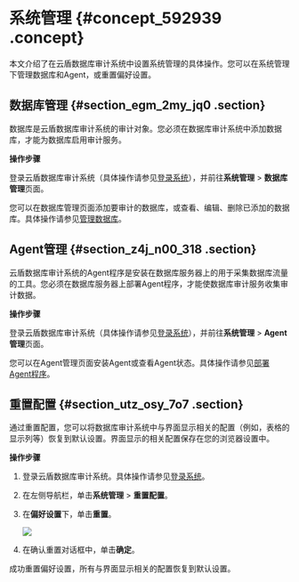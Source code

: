 # 系统管理 {#concept_592939 .concept}

本文介绍了在云盾数据库审计系统中设置系统管理的具体操作。您可以在系统管理下管理数据库和Agent，或重置偏好设置。

## 数据库管理 {#section_egm_2my_jq0 .section}

数据库是云盾数据库审计系统的审计对象。您必须在数据库审计系统中添加数据库，才能为数据库启用审计服务。

**操作步骤**

登录云盾数据库审计系统（具体操作请参见[登录系统](cn.zh-CN/用户指南（C100）/登录系统.md#)），并前往**系统管理** \> **数据库管理**页面。

您可以在数据库管理页面添加要审计的数据库，或查看、编辑、删除已添加的数据库。具体操作请参见[管理数据库](cn.zh-CN/用户指南（C100）/管理数据库.md#)。

## Agent管理 {#section_z4j_n00_318 .section}

云盾数据库审计系统的Agent程序是安装在数据库服务器上的用于采集数据库流量的工具。您必须在数据库服务器上部署Agent程序，才能使数据库审计服务收集审计数据。

**操作步骤**

登录云盾数据库审计系统（具体操作请参见[登录系统](cn.zh-CN/用户指南（C100）/登录系统.md#)），并前往**系统管理** \> **Agent管理**页面。

您可以在Agent管理页面安装Agent或查看Agent状态。具体操作请参见[部署Agent程序](cn.zh-CN/用户指南（C100）/部署Agent程序.md#)。

## 重置配置 {#section_utz_osy_7o7 .section}

通过重置配置，您可以将数据库审计系统中与界面显示相关的配置（例如，表格的显示列等）恢复到默认设置。界面显示的相关配置保存在您的浏览器设置中。

**操作步骤**

1.  登录云盾数据库审计系统。具体操作请参见[登录系统](cn.zh-CN/用户指南（C100）/登录系统.md#)。
2.  在左侧导航栏，单击**系统管理** \> **重置配置**。
3.  在**偏好设置**下，单击**重置**。

    ![](http://static-aliyun-doc.oss-cn-hangzhou.aliyuncs.com/assets/img/475494/156212132949300_zh-CN.png)

4.  在确认重置对话框中，单击**确定**。

成功重置偏好设置，所有与界面显示相关的配置恢复到默认设置。

